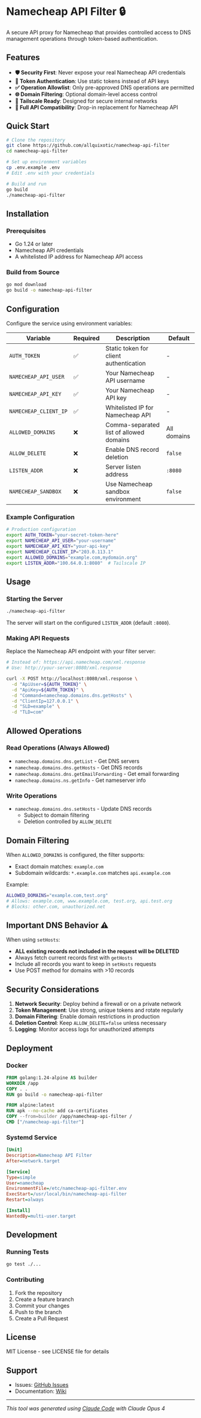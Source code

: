 # Namecheap API Filter 🔒

A secure API proxy for Namecheap that provides controlled access to DNS management operations through token-based authentication.

## Features

- **🛡️ Security First**: Never expose your real Namecheap API credentials
- **🔑 Token Authentication**: Use static tokens instead of API keys
- **✅ Operation Allowlist**: Only pre-approved DNS operations are permitted
- **🌐 Domain Filtering**: Optional domain-level access control
- **🚀 Tailscale Ready**: Designed for secure internal networks
- **📝 Full API Compatibility**: Drop-in replacement for Namecheap API

## Quick Start

```bash
# Clone the repository
git clone https://github.com/allquixotic/namecheap-api-filter
cd namecheap-api-filter

# Set up environment variables
cp .env.example .env
# Edit .env with your credentials

# Build and run
go build
./namecheap-api-filter
```

## Installation

### Prerequisites
- Go 1.24 or later
- Namecheap API credentials
- A whitelisted IP address for Namecheap API access

### Build from Source

```bash
go mod download
go build -o namecheap-api-filter
```

## Configuration

Configure the service using environment variables:

| Variable | Required | Description | Default |
|----------|----------|-------------|---------|
| `AUTH_TOKEN` | ✅ | Static token for client authentication | - |
| `NAMECHEAP_API_USER` | ✅ | Your Namecheap API username | - |
| `NAMECHEAP_API_KEY` | ✅ | Your Namecheap API key | - |
| `NAMECHEAP_CLIENT_IP` | ✅ | Whitelisted IP for Namecheap API | - |
| `ALLOWED_DOMAINS` | ❌ | Comma-separated list of allowed domains | All domains |
| `ALLOW_DELETE` | ❌ | Enable DNS record deletion | `false` |
| `LISTEN_ADDR` | ❌ | Server listen address | `:8080` |
| `NAMECHEAP_SANDBOX` | ❌ | Use Namecheap sandbox environment | `false` |

### Example Configuration

```bash
# Production configuration
export AUTH_TOKEN="your-secret-token-here"
export NAMECHEAP_API_USER="your-username"
export NAMECHEAP_API_KEY="your-api-key"
export NAMECHEAP_CLIENT_IP="203.0.113.1"
export ALLOWED_DOMAINS="example.com,mydomain.org"
export LISTEN_ADDR="100.64.0.1:8080"  # Tailscale IP
```

## Usage

### Starting the Server

```bash
./namecheap-api-filter
```

The server will start on the configured `LISTEN_ADDR` (default `:8080`).

### Making API Requests

Replace the Namecheap API endpoint with your filter server:

```bash
# Instead of: https://api.namecheap.com/xml.response
# Use: http://your-server:8080/xml.response

curl -X POST http://localhost:8080/xml.response \
  -d "ApiUser=${AUTH_TOKEN}" \
  -d "ApiKey=${AUTH_TOKEN}" \
  -d "Command=namecheap.domains.dns.getHosts" \
  -d "ClientIp=127.0.0.1" \
  -d "SLD=example" \
  -d "TLD=com"
```

## Allowed Operations

### Read Operations (Always Allowed)
- `namecheap.domains.dns.getList` - Get DNS servers
- `namecheap.domains.dns.getHosts` - Get DNS records
- `namecheap.domains.dns.getEmailForwarding` - Get email forwarding
- `namecheap.domains.ns.getInfo` - Get nameserver info

### Write Operations
- `namecheap.domains.dns.setHosts` - Update DNS records
  - Subject to domain filtering
  - Deletion controlled by `ALLOW_DELETE`

## Domain Filtering

When `ALLOWED_DOMAINS` is configured, the filter supports:
- Exact domain matches: `example.com`
- Subdomain wildcards: `*.example.com` matches `api.example.com`

Example:
```bash
ALLOWED_DOMAINS="example.com,test.org"
# Allows: example.com, www.example.com, test.org, api.test.org
# Blocks: other.com, unauthorized.net
```

## Important DNS Behavior ⚠️

When using `setHosts`:
- **ALL existing records not included in the request will be DELETED**
- Always fetch current records first with `getHosts`
- Include all records you want to keep in `setHosts` requests
- Use POST method for domains with >10 records

## Security Considerations

1. **Network Security**: Deploy behind a firewall or on a private network
2. **Token Management**: Use strong, unique tokens and rotate regularly
3. **Domain Filtering**: Enable domain restrictions in production
4. **Deletion Control**: Keep `ALLOW_DELETE=false` unless necessary
5. **Logging**: Monitor access logs for unauthorized attempts

## Deployment

### Docker

```dockerfile
FROM golang:1.24-alpine AS builder
WORKDIR /app
COPY . .
RUN go build -o namecheap-api-filter

FROM alpine:latest
RUN apk --no-cache add ca-certificates
COPY --from=builder /app/namecheap-api-filter /
CMD ["/namecheap-api-filter"]
```

### Systemd Service

```ini
[Unit]
Description=Namecheap API Filter
After=network.target

[Service]
Type=simple
User=namecheap
EnvironmentFile=/etc/namecheap-api-filter.env
ExecStart=/usr/local/bin/namecheap-api-filter
Restart=always

[Install]
WantedBy=multi-user.target
```

## Development

### Running Tests
```bash
go test ./...
```

### Contributing
1. Fork the repository
2. Create a feature branch
3. Commit your changes
4. Push to the branch
5. Create a Pull Request

## License

MIT License - see LICENSE file for details

## Support

- Issues: [GitHub Issues](https://github.com/allquixotic/namecheap-api-filter/issues)
- Documentation: [Wiki](https://github.com/allquixotic/namecheap-api-filter/wiki)

---

*This tool was generated using [Claude Code](https://claude.ai/code) with Claude Opus 4*